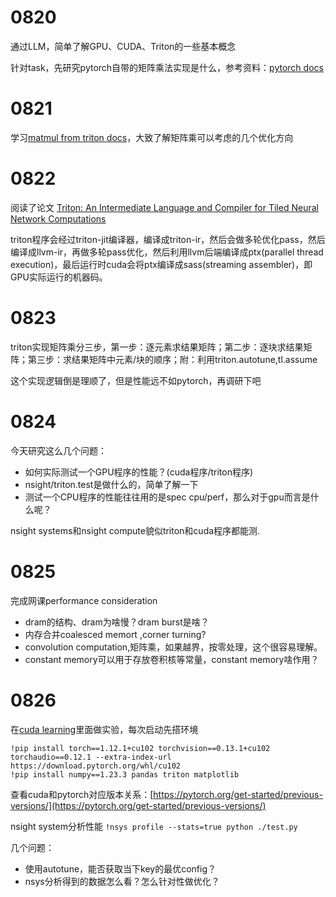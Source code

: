 # 0820

通过LLM，简单了解GPU、CUDA、Triton的一些基本概念

针对task，先研究pytorch自带的矩阵乘法实现是什么，参考资料：[pytorch docs](https://docs.pytorch.org/docs/stable/index.html)

# 0821

学习[matmul from triton docs](https://triton-lang.org/main/getting-started/tutorials/03-matrix-multiplication.html#sphx-glr-getting-started-tutorials-03-matrix-multiplication-py)，大致了解矩阵乘可以考虑的几个优化方向

# 0822

阅读了论文 [Triton: An Intermediate Language and Compiler for Tiled Neural Network Computations](http://www.eecs.harvard.edu/~htk/publication/2019-mapl-tillet-kung-cox.pdf)

triton程序会经过triton-jit编译器，编译成triton-ir，然后会做多轮优化pass，然后编译成llvm-ir，再做多轮pass优化，然后利用llvm后端编译成ptx(parallel thread execution)，最后运行时cuda会将ptx编译成sass(streaming assembler)，即GPU实际运行的机器码。

# 0823

triton实现矩阵乘分三步，第一步：逐元素求结果矩阵；第二步：逐块求结果矩阵；第三步：求结果矩阵中元素/块的顺序；附：利用triton.autotune,tl.assume

这个实现逻辑倒是理顺了，但是性能远不如pytorch，再调研下吧

# 0824

今天研究这么几个问题：

* 如何实际测试一个GPU程序的性能？(cuda程序/triton程序)
* nsight/triton.test是做什么的，简单了解一下
* 测试一个CPU程序的性能往往用的是spec cpu/perf，那么对于gpu而言是什么呢？

nsight systems和nsight compute貌似triton和cuda程序都能测.

# 0825

完成网课performance consideration

* dram的结构、dram为啥慢？dram burst是啥？
* 内存合并coalesced memort ,corner turning?
* convolution computation,矩阵乘，如果越界，按零处理，这个很容易理解。
* constant memory可以用于存放卷积核等常量，constant memory啥作用？

# 0826

在[cuda learning](https://learn.nvidia.com/courses/course)里面做实验，每次启动先搭环境

```
!pip install torch==1.12.1+cu102 torchvision==0.13.1+cu102 torchaudio==0.12.1 --extra-index-url https://download.pytorch.org/whl/cu102
!pip install numpy==1.23.3 pandas triton matplotlib
```

查看cuda和pytorch对应版本关系：[https://pytorch.org/get-started/previous-versions/](https://pytorch.org/get-started/previous-versions/)

nsight system分析性能 `!nsys profile --stats=true python ./test.py`

几个问题：

* 使用autotune，能否获取当下key的最优config？
* nsys分析得到的数据怎么看？怎么针对性做优化？
